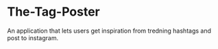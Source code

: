 # The-Tag-Poster
An application that lets users get inspiration from tredning hashtags and post to instagram.
